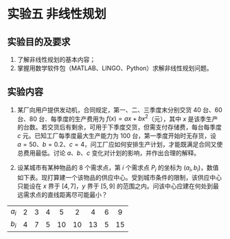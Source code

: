 # 实验五 非线性规划

## 实验目的及要求

1. 了解非线性规划的基本内容；
2. 掌握用数学软件包（MATLAB、LINGO、Python）求解非线性规划问题。

## 实验内容
1. 某厂向用户提供发动机，合同规定，第一、二、三季度末分别交货 $40$ 台、$60$ 台、$80$ 台．每季度的生产费用为 $f(x)=ax+bx^2$（元），其中 $x$ 是该季生产的台数。若交货后有剩余，可用于下季度交货，但需支付存储费，每台每季度 $c$ 元。已知工厂每季度最大生产能力为 $100$ 台，第一季度开始时无存货，设 $a=50$、$b=0.2$、$c=4$，问工厂应如何安排生产计划，才能既满足合同又使总费用最低。讨论 $a$、$b$、$c$ 变化对计划的影响，并作出合理的解释。

2. 设某城市有某种物品的 $8$ 个需求点，第 $i$ 个需求点 $P_i$ 的坐标为 $(a_i, b_i)$，数值如下表。现打算建一个该物品的供应中心。受到城市条件的限制，该供应中心只能设在 $x$ 界于 $[4, 7]$，$y$ 界于 $[5, 9]$ 的范围之内。问该中心应建在何处到最远需求点的直线距离尽可能最小？

|       |   |   |   |    |    |    |   |    |
|:-----:|:---:|:---:|:---:|:---:|:---:|:---:|:---:|:---:|
| $a_i$ | 2 | 3 | 4 | 5  | 2  | 4  | 6 | 9  |
| $b_i$ | 4 | 7 | 5 | 10 | 10 | 13 | 5 | 15 |
